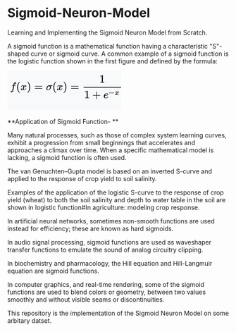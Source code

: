 # Sigmoid-Neuron-Model

Learning and Implementing the Sigmoid Neuron Model from Scratch.

A sigmoid function is a mathematical function having a characteristic "S"-shaped curve or sigmoid curve. A common example of a sigmoid function is the logistic function shown in the first figure and defined by the formula:

![](image.png)


**Application of Sigmoid Function- **

Many natural processes, such as those of complex system learning curves, exhibit a progression from small beginnings that accelerates and approaches a climax over time. When a specific mathematical model is lacking, a sigmoid function is often used.

The van Genuchten–Gupta model is based on an inverted S-curve and applied to the response of crop yield to soil salinity.

Examples of the application of the logistic S-curve to the response of crop yield (wheat) to both the soil salinity and depth to water table in the soil are shown in logistic function#In agriculture: modeling crop response.

In artificial neural networks, sometimes non-smooth functions are used instead for efficiency; these are known as hard sigmoids.

In audio signal processing, sigmoid functions are used as waveshaper transfer functions to emulate the sound of analog circuitry clipping.

In biochemistry and pharmacology, the Hill equation and Hill-Langmuir equation are sigmoid functions.

In computer graphics, and real-time rendering, some of the sigmoid functions are used to blend colors or geometry, between two values smoothly and without visible seams or discontinuities.

This repository is the implementation of the Sigmoid Neuron Model on some arbitary datset.
